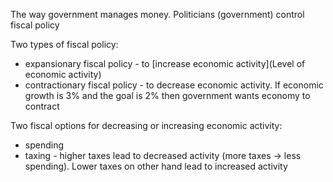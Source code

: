 The way government manages money. Politicians (government) control fiscal policy

Two types of fiscal policy:
- expansionary fiscal policy - to [increase economic activity](Level of economic activity)
- contractionary fiscal policy - to decrease economic activity. If economic growth is 3% and the goal is 2% then government wants economy to contract

Two fiscal options for decreasing or increasing economic activity:
- spending
- taxing - higher taxes lead to decreased activity (more taxes -> less spending). Lower taxes on other hand lead to increased activity 
